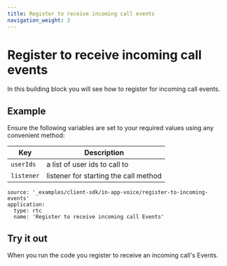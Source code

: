 ```yaml
---
title: Register to receive incoming call events
navigation_weight: 3
---
```


# Register to receive incoming call events

In this building block you will see how to register for incoming call events.

## Example

Ensure the following variables are set to your required values using any convenient method:

Key | Description
-- | --
`userIds` | a list of user ids to call to
`listener` | listener for starting the call method

```building_blocks
source: '_examples/client-sdk/in-app-voice/register-to-incoming-events'
application:
  type: rtc
  name: 'Register to receive incoming call Events'
```

## Try it out

When you run the code you register to receive an incoming call's Events.
